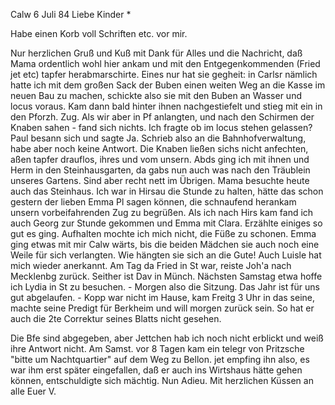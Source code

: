  Calw 6 Juli 84
Liebe Kinder <Marie>*

Habe einen Korb voll Schriften etc. vor mir.

Nur herzlichen Gruß und Kuß mit Dank für Alles und die Nachricht, daß Mama ordentlich wohl hier ankam und mit den Entgegenkommenden (Fried jet etc) tapfer herabmarschirte. Eines nur hat sie gegheit: in Carlsr nämlich hatte ich mit dem großen Sack der Buben einen weiten Weg an die Kasse im neuen Bau zu machen, schickte also sie mit den Buben an Wasser und locus voraus. Kam dann bald hinter ihnen nachgestiefelt und stieg mit ein in den Pforzh. Zug. Als wir aber in Pf anlangten, und nach den Schirmen der Knaben sahen - fand sich nichts. Ich fragte ob im locus stehen gelassen? Paul besann sich und sagte Ja. Schrieb also an die Bahnhofverwaltung, habe aber noch keine Antwort. Die Knaben ließen sichs nicht anfechten, aßen tapfer drauflos, ihres und vom unsern. Abds ging ich mit ihnen und Herm in den Steinhausgarten, da gabs nun auch was nach den Träublein unseres Gartens. Sind aber recht nett im Übrigen. Mama besuchte heute auch das Steinhaus. 
Ich war in Hirsau die Stunde zu halten, hätte das schon gestern der lieben Emma Pl sagen können, die schnaufend herankam unsern vorbeifahrenden Zug zu begrüßen. Als ich nach Hirs kam fand ich auch Georg zur Stunde gekommen und Emma mit Clara. Erzählte einiges so gut es ging. Aufhalten mochte ich mich nicht, die Füße zu schonen. Emma ging etwas mit mir Calw wärts, bis die beiden Mädchen sie auch noch eine Weile für sich verlangten. Wie hängten sie sich an die Gute! Auch Luisle hat mich wieder anerkannt. 
Am Tag da Fried in St war, reiste Joh'a nach Mecklenbg zurück. Seither ist Dav in Münch. Nächsten Samstag etwa hoffe ich Lydia in St zu besuchen. - Morgen also die Sitzung. Das Jahr ist für uns gut abgelaufen. - Kopp war nicht im Hause, kam Freitg 3 Uhr in das seine, machte seine Predigt für Berkheim und will morgen zurück sein. So hat er auch die 2te Correktur seines Blatts nicht gesehen.

Die Bfe sind abgegeben, aber Jettchen hab ich noch nicht erblickt und weiß ihre Antwort nicht. Am Samst. vor 8 Tagen kam ein telegr von Pritzsche "bitte um Nachtquartier" auf dem Weg zu Bellon. jet empfing ihn also, es war ihm erst später eingefallen, daß er auch ins Wirtshaus hätte gehen können, entschuldigte sich mächtig. Nun Adieu. Mit herzlichen Küssen an alle  Euer V.
